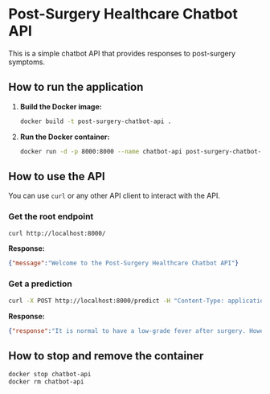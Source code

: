 # Post-Surgery Healthcare Chatbot API

This is a simple chatbot API that provides responses to post-surgery symptoms.

## How to run the application

1. **Build the Docker image:**

   ```bash
   docker build -t post-surgery-chatbot-api .
   ```

2. **Run the Docker container:**

   ```bash
   docker run -d -p 8000:8000 --name chatbot-api post-surgery-chatbot-api
   ```

## How to use the API

You can use `curl` or any other API client to interact with the API.

### Get the root endpoint

```bash
curl http://localhost:8000/
```

**Response:**

```json
{"message":"Welcome to the Post-Surgery Healthcare Chatbot API"}
```

### Get a prediction

```bash
curl -X POST http://localhost:8000/predict -H "Content-Type: application/json" -d '{"symptom": "I have a fever"}'
```

**Response:**

```json
{"response":"It is normal to have a low-grade fever after surgery. However, if it persists or goes above 101°F (38.3°C), please contact your doctor."}
```

## How to stop and remove the container

```bash
docker stop chatbot-api
docker rm chatbot-api
```
